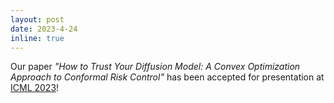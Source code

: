 ```yaml
---
layout: post
date: 2023-4-24
inline: true
---
```


Our paper _"How to Trust Your Diffusion Model: A Convex Optimization Approach to Conformal Risk Control"_ has been accepted for presentation at [ICML 2023](https://icml.cc/virtual/2023/poster/24442)!